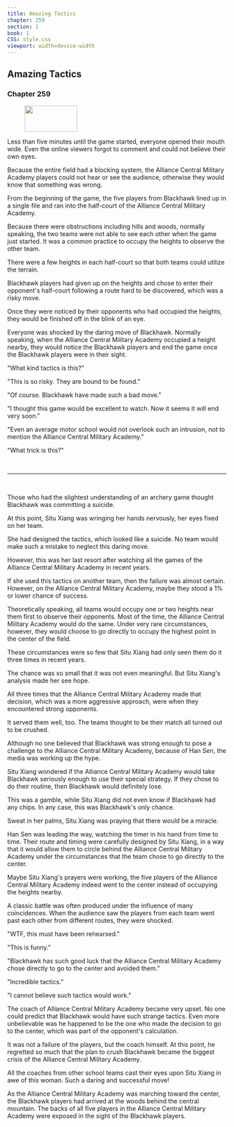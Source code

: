 ```yaml
---
title: Amazing Tactics
chapter: 259
section: 1
book: 1
CSS: style.css
viewport: width=device-width
---
```


## Amazing Tactics

### Chapter 259

<figure>
	<img src="../Images/gem.gif" alt="" id="gem" width="120" height="60" />
</figure>

Less than five minutes until the game started, everyone opened their mouth wide. Even the online viewers forgot to comment and could not believe their own eyes.

Because the entire field had a blocking system, the Alliance Central Military Academy players could not hear or see the audience, otherwise they would know that something was wrong.

From the beginning of the game, the five players from Blackhawk lined up in a single file and ran into the half-court of the Alliance Central Military Academy.

Because there were obstructions including hills and woods, normally speaking, the two teams were not able to see each other when the game just started. It was a common practice to occupy the heights to observe the other team.

There were a few heights in each half-court so that both teams could utilize the terrain.

Blackhawk players had given up on the heights and chose to enter their opponent's half-court following a route hard to be discovered, which was a risky move.

Once they were noticed by their opponents who had occupied the heights, they would be finished off in the blink of an eye.

Everyone was shocked by the daring move of Blackhawk. Normally speaking, when the Alliance Central Military Academy occupied a height nearby, they would notice the Blackhawk players and end the game once the Blackhawk players were in their sight.

"What kind tactics is this?"

"This is so risky. They are bound to be found."

"Of course. Blackhawk have made such a bad move."

"I thought this game would be excellent to watch. Now it seems it will end very soon."

"Even an average motor school would not overlook such an intrusion, not to mention the Alliance Central Military Academy."

"What trick is this?"

<br>

*****

<br>

Those who had the slightest understanding of an archery game thought Blackhawk was committing a suicide.

At this point, Situ Xiang was wringing her hands nervously, her eyes fixed on her team.

She had designed the tactics, which looked like a suicide. No team would make such a mistake to neglect this daring move.

However, this was her last resort after watching all the games of the Alliance Central Military Academy in recent years.

If she used this tactics on another team, then the failure was almost certain. However, on the Alliance Central Military Academy, maybe they stood a 1% or lower chance of success.

Theoretically speaking, all teams would occupy one or two heights near them first to observe their opponents. Most of the time, the Alliance Central Military Academy would do the same. Under very rare circumstances, however, they would choose to go directly to occupy the highest point in the center of the field.

These circumstances were so few that Situ Xiang had only seen them do it three times in recent years.

The chance was so small that it was not even meaningful. But Situ Xiang's analysis made her see hope.

All three times that the Alliance Central Military Academy made that decision, which was a more aggressive approach, were when they encountered strong opponents.

It served them well, too. The teams thought to be their match all turned out to be crushed.

Although no one believed that Blackhawk was strong enough to pose a challenge to the Alliance Central Military Academy, because of Han Sen, the media was working up the hype.

Situ Xiang wondered if the Alliance Central Military Academy would take Blackhawk seriously enough to use their special strategy. If they chose to do their routine, then Blackhawk would definitely lose.

This was a gamble, while Situ Xiang did not even know if Blackhawk had any chips. In any case, this was Blackhawk's only chance.

Sweat in her palms, Situ Xiang was praying that there would be a miracle.

Han Sen was leading the way, watching the timer in his hand from time to time. Their route and timing were carefully designed by Situ Xiang, in a way that it would allow them to circle behind the Alliance Central Military Academy under the circumstances that the team chose to go directly to the center.

Maybe Situ Xiang's prayers were working, the five players of the Alliance Central Military Academy indeed went to the center instead of occupying the heights nearby.

A classic battle was often produced under the influence of many coincidences. When the audience saw the players from each team went past each other from different routes, they were shocked.

"WTF, this must have been rehearsed."

"This is funny."

"Blackhawk has such good luck that the Alliance Central Military Academy chose directly to go to the center and avoided them."

"Incredible tactics."

"I cannot believe such tactics would work."

The coach of Alliance Central Military Academy became very upset. No one could predict that Blackhawk would have such strange tactics. Even more unbelievable was he happened to be the one who made the decision to go to the center, which was part of the opponent's calculation.

It was not a failure of the players, but the coach himself. At this point, he regretted so much that the plan to crush Blackhawk became the biggest crisis of the Alliance Central Military Academy.

All the coaches from other school teams cast their eyes upon Situ Xiang in awe of this woman. Such a daring and successful move!

As the Alliance Central Military Academy was marching toward the center, the Blackhawk players had arrived at the woods behind the central mountain. The backs of all five players in the Alliance Central Military Academy were exposed in the sight of the Blackhawk players.